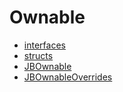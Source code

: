 # Ownable
- [interfaces](/docs/v4/api/ownable/interfaces/README.md)
- [structs](/docs/v4/api/ownable/structs/README.md)
- [JBOwnable](JBOwnable.md)
- [JBOwnableOverrides](JBOwnableOverrides.md)
